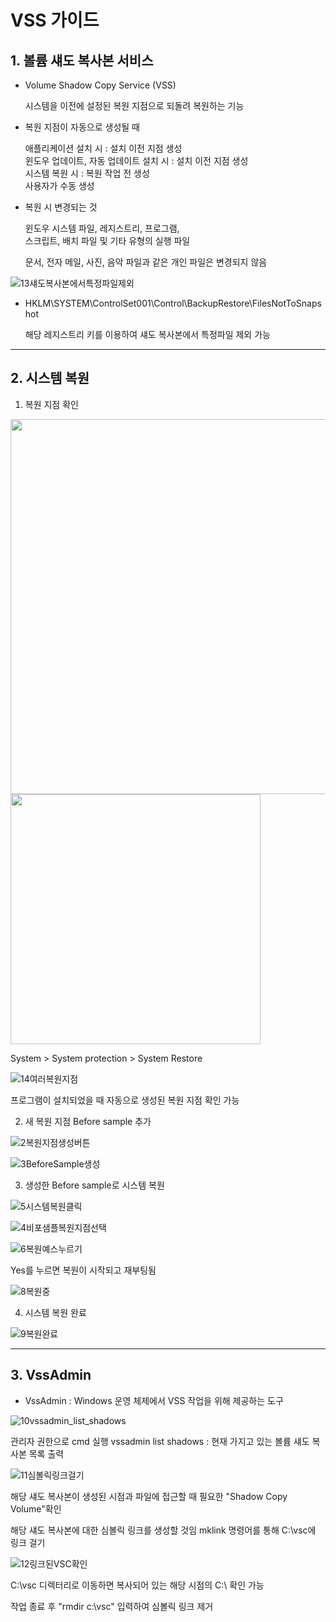 # VSS 가이드

## 1. 볼륨 섀도 복사본 서비스   
   
-  Volume Shadow Copy Service (VSS)   
         
   시스템을 이전에 설정된 복원 지점으로 되돌려 복원하는 기능   
   
        
-  복원 지점이 자동으로 생성될 때   
   
   애플리케이션 설치 시 : 설치 이전 지점 생성   
   윈도우 업데이트, 자동 업데이트 설치 시 : 설치 이전 지점 생성    
   시스템 복원 시 : 복원 작업 전 생성   
   사용자가 수동 생성   
   
   
-  복원 시 변경되는 것   
   
   윈도우 시스템 파일, 레지스트리, 프로그램,   
   스크립트, 배치 파일 및 기타 유형의 실행 파일   
   
   문서, 전자 메일, 사진, 음악 파일과 같은 개인 파일은 변경되지 않음   
   
   
![13섀도복사본에서특정파일제외](https://user-images.githubusercontent.com/42834364/99343630-9cddf580-28d1-11eb-9554-6b99a4d69e55.png)

-  HKLM\SYSTEM\ControlSet001\Control\BackupRestore\FilesNotToSnapshot   
   
   해당 레지스트리 키를 이용하여 섀도 복사본에서 특정파일 제외 가능   
   
   
 -------------------------
 
## 2. 시스템 복원
  
  1) 복원 지점 확인
  
  <div>
  <img width="600" src="https://user-images.githubusercontent.com/42834364/99343605-964f7e00-28d1-11eb-8bf1-336eb174dc79.png">
  <img width="400" src="https://user-images.githubusercontent.com/42834364/99343615-98b1d800-28d1-11eb-9e09-cc8280981828.png">
  </div>
     
   System > System protection > System Restore   
  
  ![14여러복원지점](https://user-images.githubusercontent.com/42834364/99343634-9cddf580-28d1-11eb-963f-0b9e04726582.JPG)
  
   프로그램이 설치되었을 때 자동으로 생성된 복원 지점 확인 가능
 
 
 2) 새 복원 지점 Before sample 추가
 
 ![2복원지점생성버튼](https://user-images.githubusercontent.com/42834364/99343609-9780ab00-28d1-11eb-91dc-37c42bbc7ba2.png)
 
 ![3BeforeSample생성](https://user-images.githubusercontent.com/42834364/99343612-98194180-28d1-11eb-8ed6-9a0aada23d36.png)


 3) 생성한 Before sample로 시스템 복원
 
 ![5시스템복원클릭](https://user-images.githubusercontent.com/42834364/99343615-98b1d800-28d1-11eb-9e09-cc8280981828.png)
 
 ![4비포샘플복원지점선택](https://user-images.githubusercontent.com/42834364/99343614-98194180-28d1-11eb-9247-18858e343adc.png)
 
 ![6복원예스누르기](https://user-images.githubusercontent.com/42834364/99343616-994a6e80-28d1-11eb-8b87-bf5fca7b5728.png)
 
   Yes를 누르면 복원이 시작되고 재부팅됨

 ![8복원중](https://user-images.githubusercontent.com/42834364/99343619-99e30500-28d1-11eb-8bf7-56cb86bcfda4.png)


 4) 시스템 복원 완료
 
 ![9복원완료](https://user-images.githubusercontent.com/42834364/99343622-9b143200-28d1-11eb-89b7-e18a70237630.png)


---------------------------------------

## 3. VssAdmin

-  VssAdmin : Windows 운영 체제에서 VSS 작업을 위해 제공하는 도구

 ![10vssadmin_list_shadows](https://user-images.githubusercontent.com/42834364/99343625-9bacc880-28d1-11eb-9898-50608aec966a.png)

   관리자 권한으로 cmd 실행
   vssadmin list shadows : 현재 가지고 있는 볼륨 섀도 복사본 목록 출력
  
 ![11심볼릭링크걸기](https://user-images.githubusercontent.com/42834364/99343626-9bacc880-28d1-11eb-8d10-156cd0752d27.png)
 
   해당 섀도 복사본이 생성된 시점과 파일에 접근할 때 필요한 "Shadow Copy Volume"확인   

   해당 섀도 복사본에 대한 심볼릭 링크를 생성할 것임
   mklink 명령어를 통해 C:\vsc에 링크 걸기
  
 ![12링크된VSC확인](https://user-images.githubusercontent.com/42834364/99343627-9c455f00-28d1-11eb-8ec3-b608fd1a238e.png)
  
   C:\vsc 디렉터리로 이동하면 복사되어 있는 해당 시점의 C:\ 확인 가능

   작업 종료 후 "rmdir c:\vsc" 입력하여 심볼릭 링크 제거

